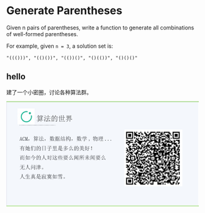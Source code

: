 # Generate Parentheses

Given n pairs of parentheses, write a function to generate all combinations of well-formed parentheses.  

For example, given `n = 3`, a solution set is:  

```
"((()))", "(()())", "(())()", "()(())", "()()()"
```

## hello

建了一个小密圈，讨论各种算法群。  

![小密圈](/images/suanfa_xiaomiquan.jpg)

